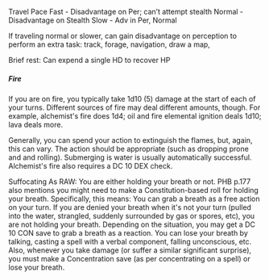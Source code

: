
Travel Pace
Fast - Disadvantage on Per; can’t attempt stealth 
Normal - Disadvantage on Stealth
Slow - Adv in Per, Normal

If traveling normal or slower, can gain disadvantage on perception to perform an extra task: track, forage, navigation, draw a map, 


Brief rest: Can expend a single HD to recover HP


##### Fire
If you are on fire, you typically take 1d10 (5) damage at the start of each of your turns.  Different sources of fire may deal different amounts, though.  For example, alchemist's fire does 1d4; oil and fire elemental ignition deals 1d10; lava deals more.

Generally, you can spend your action to extinguish the flames, but, again, this can vary. The action should be appropriate (such as dropping prone and and rolling). Submerging is water is usually automatically successful. Alchemist's fire also requires a DC 10 DEX check.  


Suffocating
As RAW: You are either holding your breath or not. 
PHB p.177 also mentions you might need to make a Constitution-based roll for holding your breath.  Specifically, this means:
You can grab a breath as a free action on your turn.
If you are denied your breath when it's not your turn (pulled into the water, strangled, suddenly surrounded by gas or spores, etc), you are not holding your breath. Depending on the situation, you may get a DC 10 CON save to grab a breath as a reaction.
You can lose your breath by talking, casting a spell with a verbal component, falling unconscious, etc.  Also, whenever you take damage (or suffer a similar significant surprise), you must make a Concentration save (as per concentrating on a spell) or lose your breath.
